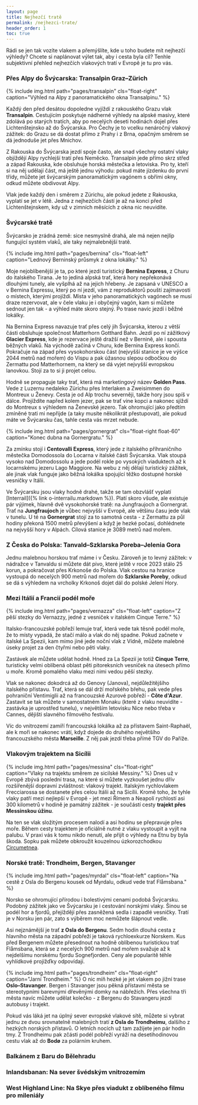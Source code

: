 ```yaml
---
layout: page
title: Nejhezčí tratě
permalink: /nejhezci-trate/
header_order: 1
toc: true
---
```

Rádi se jen tak vozíte vlakem a přemýšlíte, kde u toho budete mít nejhezčí výhledy? Chcete si naplánovat výlet tak, aby i cesta byla cíl? Tenhle subjektivní přehled nejhezčích vlakových tratí v Evropě je tu pro vás.

### Přes Alpy do Švýcarska: Transalpin Graz–Zürich
{% include img.html path="pages/transalpin" cls="float-right" caption="Výhled na Alpy z panoramatického okna Transalpinu." %}

Každý den před desátou dopoledne vyjíždí z rakouského Grazu vlak **Transalpin**. Cestujícím poskytuje nádherné výhledy na alpské masivy, které zdolává po starých tratích, aby po necelých deseti hodinách dojel přes Lichtenštejnsko až do Švýcarska. Pro Čechy je to vcelku nenáročný vlakový zážitek: do Grazu se dá dostat přímo z Prahy i z Brna, opačným směrem se dá jednoduše jet přes Mnichov.

Z Rakouska do Švýcarska jezdí spoje často, ale snad všechny ostatní vlaky objíždějí Alpy rychlejší tratí přes Neměcko. Transalpin jede přímo skrz střed a západ Rakouska, kde obsluhuje horská městečka a letoviska. Pro ty, kteří si na něj udělají část, má ještě jednu výhodu: pokud máte jízdenku do první třídy, můžete jet švýcarským panoramatickým vagónem s obřími okny, odkud můžete obdivovat Alpy.

Vlak jede každý den i směrem z Zürichu, ale pokud jedete z Rakouska, vyplatí se jet v létě. Jedna z nejhezčích částí je až na konci před Lichtenštejnskem, kdy už v zimních měsících z okna nic neuvidíte.

### Švýcarské tratě
Švýcarsko je zrádná země: sice nesmyslně drahá, ale má nejen nejlíp fungující systém vlaků, ale taky nejmalebnější tratě.

{% include img.html path="pages/bernina" cls="float-left" caption="Lednový Berninský průsmyk z okna lokálky." %}

Moje nejoblíbenější je ta, po které jezdí turistický **Bernina Express**, z Churu do italského Tirana. Je to jediná alpská trať, která hory nepřekonává dlouhými tunely, ale vyšplhá až na jejich hřebeny. Je zapsaná v UNESCO a v Bernina Expressu, který po ní jezdí, vám z reproduktorů pouští zajímavosti o místech, kterými projíždí. Místa v jeho panoramatických vagónech se musí draze rezervovat, ale v čele vlaku je i obyčejný vagón, kam si můžete sednout jen tak - a výhled máte skoro stejný. Po trase navíc jezdí i běžné lokálky.  

Na Bernina Express navazuje trať přes celý jih Švýcarska, kterou z větší části obsluhuje společnost Matterhorn Gotthard Bahn. Jezdí po ní zážitkový **Glacier Express**, kde je rezervace ještě dražší než v Bernině, ale i spousta běžných vlaků. Na východě začíná v Churu, kde Bernina Express končí. Pokračuje na západ přes vysokohorskou část (nejvyšší stanice je ve výšce 2044 metrů nad mořem) do Vispu a pak úžasnou slepou odbočkou do Zermattu pod Matterhornem, na který se dá vyjet nejvyšší evropskou lanovkou. Stojí za to si ji projet celou.

Hodně se propaguje taky trať, která má marketingový název **Golden Pass**. Vede z Luzernu nedaleko Zürichu přes Interlaken a Zweisimmen do Montreux u Ženevy. Cesta je od Alp trochu severněji, takže hory jsou spíš v dálce. Projíždíte napřed kolem jezer, pak se trať vine kopci a nakonec sjíždí do Montreux s výhledem na Ženevské jezero. Tak ohromující jako předtím zmíněné trati mi nepřijde (a taky musíte několikrát přestupovat), ale pokud máte ve Švýcarsku čas, tahle cesta vás mrzet nebude.

{% include img.html path="pages/gornergrat" cls="float-right float-60" caption="Konec dubna na Gornergratu." %}

Za zmínku stojí i **Centovalli Express**, který jede z italského příhraničního městečka Domodossola do Locarna v italské části Švýcarska. Vlak stoupá vysoko nad Domodossolu a jede podél rokle po vysokých viaduktech až k locarnskému jezeru Lago Maggiore. Na webu z něj dělají turistický zážitek, ale jinak vlak funguje jako běžná lokálka spojující těžko dostupné horské vesničky v Itálii.

Ve Švýcarsku jsou vlaky hodně drahé, takže se tam obzvlášť vyplatí [Interrail]({% link o-interrailu.markdown %}). Platí skoro všude, ale existuje pár výjimek, hlavně dvě vysokohorské tratě: na Jungfraujoch a Gornergrat. Trať na **Jungfraujoch** je vůbec nejvyšší v Evropě, ale většinu času jede vlak v tunelu. U té na **Gornergrat** stojí za to samotná cesta - z Zermattu za půl hodiny překoná 1500 metrů převýšení a když je hezké počasí, dohlédnete na nejvyšší hory v Alpách. Cílová stanice je 3089 metrů nad mořem.

### Z Česka do Polska: Tanvald–Szklarska Poreba–Jelenia Gora
Jednu malebnou horskou trať máme i v Česku. Zároveň je to levný zážitek: v nádražce v Tanvaldu si můžete dát pivo, které ještě v roce 2023 stálo 25 korun, a pokračovat přes Krkonoše do Polska. Vlak cestou na hranice vystoupá do necelých 900 metrů nad mořem do **Szklarske Poreby**, odkud se dá s výhledem na vrcholky Krkonoš dojet dál do polské Jelení Hory.

### Mezi Itálií a Francií podél moře
{% include img.html path="pages/vernazza" cls="float-left" caption="Z pěší stezky do Vernazzy, jedné z vesniček v italském Cinque Terre." %}

Italsko-francouzské pobřeží lemuje trať, která vede tak těsně podél moře, že to místy vypadá, že stačí málo a vlak do něj spadne. Pokud začnete v italské La Spezii, kam mimo jiné jede noční vlak z Vídně, můžete malebné úseky projet za den čtyřmi nebo pěti vlaky.

Zastávek ale můžete udělat hodně. Hned za La Spezií je totiž **Cinque Terre**, turisticky velmi oblíbená oblast pěti pitoreksních vesniček na útesech přímo u moře. Kromě pomalého vlaku mezi nimi vedou pěší stezky. 

Vlak se nakonec dokodrcá až do Genovy (Janova), nejdůležitějšího italského přístavu. Trať, která se dál drží mořského břehu, pak vede přes pohraniční Ventimiglii až na francouzské Azurové pobřeží - **Côte d'Azur**. Zastavit se tak můžete v samostatném Monaku (které z vlaku neuvidíte - zastávka je uprostřed tunelu), v největším letovisku Nice nebo třeba v Cannes, dějišti slavného filmového festivalu.

Víc do vnitrozemí zamíří francouzská lokálka až za přístavem Saint-Raphaël, ale k moři se nakonec vrátí, když dojede do druhého největšího francouzského města **Marseille**. Z něj pak jezdí třeba přímé TGV do Paříže.

### Vlakovým trajektem na Sicílii
{% include img.html path="pages/messina" cls="float-right" caption="Vlaky na trajektu směrem ze sicilské Messiny." %}
Dnes už v Evropě zbývá poslední trasa, na které si můžete vyzkoušet jednu dřív rozšířenější dopravní zvláštnost: vlakový trajekt. Italským rychlovlakem Frecciarossa se dostanete přes celou Itálii až na Sicílii. Kromě toho, že tyhle vlaky patří mezi nejlepší v Evropě - jet mezi Římem a Neapolí rychlostí asi 300 kilometrů v hodině je památný zážitek - je součástí cesty **trajekt přes Messinskou úžinu**.

Na ten se vlak složitým procesem nalodí a asi hodinu se přepravuje přes moře. Během cesty trajektem je oficiálně nutné z vlaku vystoupit a vyjít na palubu. V praxi vás k tomu nikdo nenutí, ale přijít o výhledy na Etnu by byla škoda. Sopku pak můžete obkroužit kouzelnou úzkorozchodkou [Circumetnea](https://en.wikipedia.org/wiki/Ferrovia_Circumetnea). 

### Norské tratě: Trondheim, Bergen, Stavanger
{% include img.html path="pages/myrdal" cls="float-left" caption="Na cestě z Osla do Bergenu kousek od Myrdalu, odkud vede trať Flåmsbana." %}

Norsko se ohromující přírodou i bolestivými cenami podobá Švýcarsku. Podobný zážitek jako ve Švýcarsku je i cestování norskými vlaky. Šinou se podél hor a fjordů, přejíždějí přes zasněžená sedla i zapadlé vesničky. Tratí je v Norsku jen pár, zato s výběrem moc nemůžete šlápnout vedle.

Asi nejznámější je trať **z Osla do Bergenu**. Sedm hodin dlouhá cesta z hlavního města na západní pobřeží je taková rychloexkurze Norskem. Kus před Bergenem můžete přesednout na hodně oblíbenou turistickou trať Flåmsbana, která se z necelých 900 metrů nad mořem svažuje až k nejdelšímu norskému fjordu Sognefjorden. Ceny ale popularitě téhle vyhlídkové projížďky odpovídají. 

{% include img.html path="pages/trondheim" cls="float-right" caption="Jarní Trondheim." %}
O nic míň hezké je jet vlakem po jižní trase **Oslo–Stavanger**. Bergen i Stavanger jsou pěkná přístavní města se stereotypními barevnými dřevěnými domky na nábřežích. Přes všechna tři města navíc můžete udělat kolečko - z Bergenu do Stavangeru jezdí autobusy i trajekt.

Pokud vás láká jet na úplný sever evropské vlakové sítě, můžete si vybrat jednu ze dvou srovnatelně malebných tratí **z Osla do Trondheimu**, dalšího z hezkých norských přístavů. O letních nocích už tam zažijete jen pár hodin tmy. Z Trondheimu pak zčásti podél pobřeží vyráží na desetihodinovou cestu vlak až do **Bodø** za polárním kruhem.

### Balkánem z Baru do Bělehradu

### Inlandsbanan: Na sever švédským vnitrozemím
<!--
Vyloženě turistický vlak jezdí jen v létě mezi Morou a Gällivare. Ve vlaku je průvodce, který říká zajímavosti o okolí, a dělá se pár zastávek na nákup suvenýrů a fotku na polárním kruhu. Trať na dvou úsecích překoná XX kilometrů.
-->
### West Highland Line: Na Skye přes viadukt z oblíbeného filmu pro mileniály
